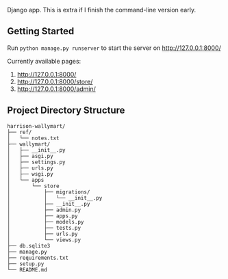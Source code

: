 Django app. This is extra if I finish the command-line version early.



## Getting Started

Run `python manage.py runserver` to start the server on http://127.0.0.1:8000/

Currently available pages:

1. http://127.0.0.1:8000/
2. http://127.0.0.1:8000/store/
3. http://127.0.0.1:8000/admin/



## Project Directory Structure

```
harrison-wallymart/
├── ref/
│   └── notes.txt
├── wallymart/
│   ├── __init__.py
│   ├── asgi.py
│   ├── settings.py
│   ├── urls.py
│   ├── wsgi.py
│   └── apps
│       └── store
│           ├── migrations/
│           │   └── __init__.py
│           ├── __init__.py
│           ├── admin.py
│           ├── apps.py
│           ├── models.py
│           ├── tests.py
│           ├── urls.py
│           └── views.py
├── db.sqlite3
├── manage.py
├── requirements.txt
├── setup.py
└── README.md
```

